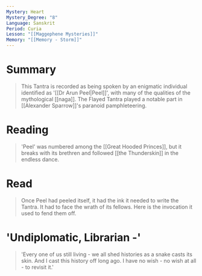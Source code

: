 ```yaml
---
Mystery: Heart
Mystery_Degree: "8"
Language: Sanskrit
Period: Curia
Lesson: "[[Maggephene Mysteries]]"
Memory: "[[Memory - Storm]]"
---
```

# Summary
> This Tantra is recorded as being spoken by an enigmatic individual identified as '[[Dr Arun Peel|Peel]]', with many of the qualities of the mythological [[naga]]. The Flayed Tantra played a notable part in [[Alexander Sparrow]]'s paranoid pamphleteering.
# Reading
> 'Peel' was numbered among the [[Great Hooded Princes]], but it breaks with its brethren and followed [[the Thunderskin]] in the endless dance.
# Read
> Once Peel had peeled itself, it had the ink it needed to write the Tantra. It had to face the wrath of its fellows. Here is the invocation it used to fend them off.

# 'Undiplomatic, Librarian -'
> 'Every one of us still living - we all shed histories as a snake casts its skin. And I cast this history off long ago. I have no wish - no wish at all - to revisit it.'